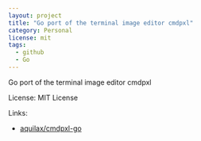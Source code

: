 ```yaml
---
layout: project
title: "Go port of the terminal image editor cmdpxl"
category: Personal
license: mit
tags:
  - github
  - Go
---
```


Go port of the terminal image editor cmdpxl

License: MIT License

Links:

* [aquilax/cmdpxl-go](https://github.com/aquilax/cmdpxl-go)
